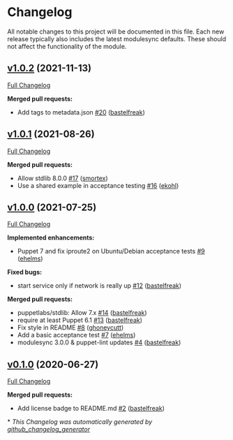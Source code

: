 # Changelog

All notable changes to this project will be documented in this file.
Each new release typically also includes the latest modulesync defaults.
These should not affect the functionality of the module.

## [v1.0.2](https://github.com/voxpupuli/puppet-mosquitto/tree/v1.0.2) (2021-11-13)

[Full Changelog](https://github.com/voxpupuli/puppet-mosquitto/compare/v1.0.1...v1.0.2)

**Merged pull requests:**

- Add tags to metadata.json [\#20](https://github.com/voxpupuli/puppet-mosquitto/pull/20) ([bastelfreak](https://github.com/bastelfreak))

## [v1.0.1](https://github.com/voxpupuli/puppet-mosquitto/tree/v1.0.1) (2021-08-26)

[Full Changelog](https://github.com/voxpupuli/puppet-mosquitto/compare/v1.0.0...v1.0.1)

**Merged pull requests:**

- Allow stdlib 8.0.0 [\#17](https://github.com/voxpupuli/puppet-mosquitto/pull/17) ([smortex](https://github.com/smortex))
- Use a shared example in acceptance testing [\#16](https://github.com/voxpupuli/puppet-mosquitto/pull/16) ([ekohl](https://github.com/ekohl))

## [v1.0.0](https://github.com/voxpupuli/puppet-mosquitto/tree/v1.0.0) (2021-07-25)

[Full Changelog](https://github.com/voxpupuli/puppet-mosquitto/compare/v0.1.0...v1.0.0)

**Implemented enhancements:**

- Puppet 7 and fix iproute2 on Ubuntu/Debian acceptance tests [\#9](https://github.com/voxpupuli/puppet-mosquitto/pull/9) ([ehelms](https://github.com/ehelms))

**Fixed bugs:**

- start service only if network is really up [\#12](https://github.com/voxpupuli/puppet-mosquitto/pull/12) ([bastelfreak](https://github.com/bastelfreak))

**Merged pull requests:**

- puppetlabs/stdlib: Allow 7.x [\#14](https://github.com/voxpupuli/puppet-mosquitto/pull/14) ([bastelfreak](https://github.com/bastelfreak))
- require at least Puppet 6.1 [\#13](https://github.com/voxpupuli/puppet-mosquitto/pull/13) ([bastelfreak](https://github.com/bastelfreak))
- Fix style in README [\#8](https://github.com/voxpupuli/puppet-mosquitto/pull/8) ([ghoneycutt](https://github.com/ghoneycutt))
- Add a basic acceptance test [\#7](https://github.com/voxpupuli/puppet-mosquitto/pull/7) ([ehelms](https://github.com/ehelms))
- modulesync 3.0.0 & puppet-lint updates [\#4](https://github.com/voxpupuli/puppet-mosquitto/pull/4) ([bastelfreak](https://github.com/bastelfreak))

## [v0.1.0](https://github.com/voxpupuli/puppet-mosquitto/tree/v0.1.0) (2020-06-27)

[Full Changelog](https://github.com/voxpupuli/puppet-mosquitto/compare/c3e3912ab92ff3ee3de9bf9960ab021bac107b96...v0.1.0)

**Merged pull requests:**

- Add license badge to README.md [\#2](https://github.com/voxpupuli/puppet-mosquitto/pull/2) ([bastelfreak](https://github.com/bastelfreak))



\* *This Changelog was automatically generated by [github_changelog_generator](https://github.com/github-changelog-generator/github-changelog-generator)*
